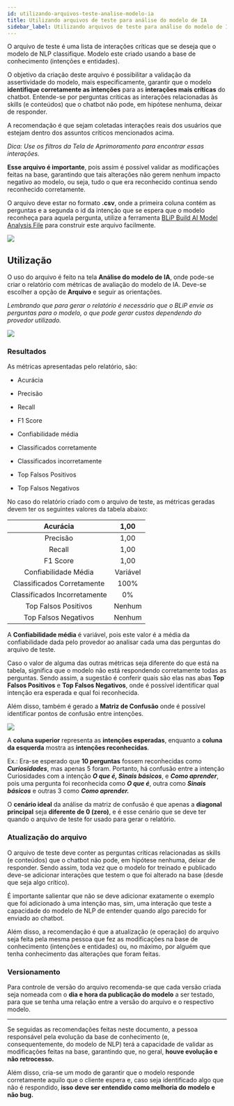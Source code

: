 ```yaml
---
id: utilizando-arquivos-teste-analise-modelo-ia
title: Utilizando arquivos de teste para análise do modelo de IA
sidebar_label: Utilizando arquivos de teste para análise do modelo de IA
---
```


O arquivo de teste é uma lista de interações críticas que se deseja que o modelo de NLP classifique. Modelo este criado usando a base de conhecimento (intenções e entidades).

O objetivo da criação deste arquivo é possibilitar a validação da assertividade do modelo, mais especificamente, garantir que o modelo **identifique corretamente as intenções** para as **interações mais críticas** do chatbot. Entende-se por perguntas críticas as interações relacionadas às skills (e conteúdos) que o chatbot não pode, em hipótese nenhuma, deixar de responder.

A recomendação é que sejam coletadas interações reais dos usuários que estejam dentro dos assuntos críticos mencionados acima.

*Dica: Use os filtros da Tela de Aprimoramento para encontrar essas interações.*

**Esse arquivo é importante**, pois assim é possível validar as modificações feitas na base, garantindo que tais alterações não gerem nenhum impacto negativo ao modelo, ou seja, tudo o que era reconhecido continua sendo reconhecido corretamente.

O arquivo deve estar no formato **.csv**, onde a primeira coluna contém as perguntas e a segunda o id da intenção que se espera que o modelo reconheça para aquela pergunta, utilize a ferramenta [BLiP Build AI Model Analysis File](https://blip-build-ai-model-analysis-file.netlify.app/) para construir este arquivo facilmente.


![](/img/ai/nlp/utilizando-arquivos-teste-analise-modelo-ia-01.png)

## Utilização

O uso do arquivo é feito na tela **Análise do modelo de IA**, onde pode-se criar o relatório com métricas de avaliação do modelo de IA. Deve-se escolher a opção de **Arquivo** e seguir as orientações.

*Lembrando que para gerar o relatório é necessário que o BLiP envie as perguntas para o modelo, o que pode gerar custos dependendo do provedor utilizado.*

![](/img/ai/nlp/utilizando-arquivos-teste-analise-modelo-ia-02.png)

### Resultados

As métricas apresentadas pelo relatório, são:

- Acurácia

- Precisão

-  Recall

-  F1 Score

-  Confiabilidade média

-  Classificados corretamente

-  Classificados incorretamente

-  Top Falsos Positivos

-  Top Falsos Negativos

No caso do relatório criado com o arquivo de teste, as métricas geradas devem ter os seguintes valores da tabela abaixo:


|           Acurácia           	|   1,00   	|
|:----------------------------:	|:--------:	|
|           Precisão           	|   1,00   	|
|            Recall            	|   1,00   	|
|           F1 Score           	|   1,00   	|
|     Confiabilidade Média     	| Variável 	|
|  Classificados Corretamente  	|   100%   	|
| Classificados Incorretamente 	|    0%    	|
|     Top Falsos Positivos     	|  Nenhum  	|
|     Top Falsos Negativos     	|  Nenhum  	|


A **Confiabilidade média** é variável, pois este valor é a média da confiabilidade dada pelo provedor ao analisar cada uma das perguntas do arquivo de teste.

Caso o valor de alguma das outras métricas seja diferente do que está na tabela, significa que o modelo não está respondendo corretamente todas as perguntas. Sendo assim, a sugestão é conferir quais são elas nas abas **Top Falsos Positivos** e **Top Falsos Negativos**, onde é possível identificar qual intenção era esperada e qual foi reconhecida.

Além disso, também é gerado a **Matriz de Confusão** onde é possível identificar pontos de confusão entre intenções.

![](/img/ai/nlp/utilizando-arquivos-teste-analise-modelo-ia-03.png)

A **coluna superior** representa as **intenções esperadas**, enquanto a **coluna da esquerda** mostra as **intenções reconhecidas**. 

Ex.: Era-se esperado que **10 perguntas** fossem reconhecidas como ***Curiosidades***, mas apenas 5 foram. Portanto, há confusão entre a intenção Curiosidades com a intenção ***O que é, Sinais básicos***, e ***Como aprender***, pois uma pergunta foi reconhecida como ***O que é***, outra como ***Sinais básicos*** e outras 3 como ***Como aprender.***

O **cenário ideal** da análise da matriz de confusão é que apenas a **diagonal principal** seja **diferente de 0 (zero)**, e é esse cenário que se deve ter quando o arquivo de teste for usado para gerar o relatório.

### Atualização do arquivo

O arquivo de teste deve conter as perguntas críticas relacionadas as skills (e conteúdos) que o chatbot não pode, em hipótese nenhuma, deixar de responder. Sendo assim, toda vez que o modelo for treinado e publicado deve-se adicionar interações que testem o que foi alterado na base (desde que seja algo crítico).

É importante salientar que não se deve adicionar exatamente o exemplo que foi adicionado à uma intenção mas, sim, uma interação que teste a capacidade do modelo de NLP de entender quando algo parecido for enviado ao chatbot.

Além disso, a recomendação é que a atualização (e operação) do arquivo seja feita pela mesma pessoa que fez as modificações na base de conhecimento (intenções e entidades) ou, no máximo, por alguém que tenha conhecimento das alterações que foram feitas.

### Versionamento

Para controle de versão do arquivo recomenda-se que cada versão criada seja nomeada com o **dia e hora da publicação do modelo** a ser testado, para que se tenha uma relação entre a versão do arquivo e o respectivo modelo.

-----

Se seguidas as recomendações feitas neste documento, a pessoa responsável pela evolução da base de conhecimento (e, consequentemente, do modelo de NLP) terá a capacidade de validar as modificações feitas na base, garantindo que, no geral, **houve evolução e não retrocesso.**

Além disso, cria-se um modo de garantir que o modelo responde corretamente aquilo que o cliente espera e, caso seja identificado algo que não é respondido, **isso deve ser entendido como melhoria do modelo e não bug.**

<!-- Rating frame -->
<script type="text/javascript" src="/scripts/rating.js"></script>